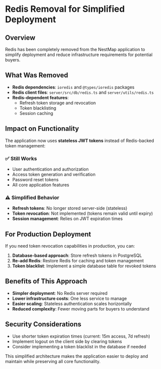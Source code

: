 # Redis Removal for Simplified Deployment

## Overview
Redis has been completely removed from the NestMap application to simplify deployment and reduce infrastructure requirements for potential buyers.

## What Was Removed
- **Redis dependencies**: `ioredis` and `@types/ioredis` packages
- **Redis client files**: `server/src/db/redis.ts` and `server/utils/redis.ts`
- **Redis-dependent features**:
  - Refresh token storage and revocation
  - Token blacklisting
  - Session caching

## Impact on Functionality
The application now uses **stateless JWT tokens** instead of Redis-backed token management:

### ✅ Still Works
- User authentication and authorization
- Access token generation and verification
- Password reset tokens
- All core application features

### ⚠️ Simplified Behavior
- **Refresh tokens**: No longer stored server-side (stateless)
- **Token revocation**: Not implemented (tokens remain valid until expiry)
- **Session management**: Relies on JWT expiration times

## For Production Deployment
If you need token revocation capabilities in production, you can:

1. **Database-based approach**: Store refresh tokens in PostgreSQL
2. **Re-add Redis**: Restore Redis for caching and token management
3. **Token blacklist**: Implement a simple database table for revoked tokens

## Benefits of This Approach
- **Simpler deployment**: No Redis server required
- **Lower infrastructure costs**: One less service to manage
- **Easier scaling**: Stateless authentication scales horizontally
- **Reduced complexity**: Fewer moving parts for buyers to understand

## Security Considerations
- Use shorter token expiration times (current: 15m access, 7d refresh)
- Implement logout on the client side by clearing tokens
- Consider implementing a token blacklist in the database if needed

This simplified architecture makes the application easier to deploy and maintain while preserving all core functionality.
